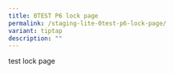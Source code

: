 ```yaml
---
title: 0TEST P6 lock page
permalink: /staging-lite-0test-p6-lock-page/
variant: tiptap
description: ""
---
```

<p>test lock page</p>
<p></p>